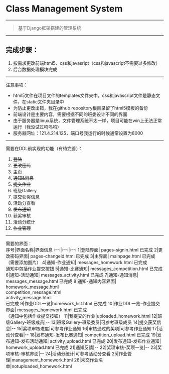 # Class Management System
----
> 基于Django框架搭建的管理系统

----
## 完成步骤：
1. 按需求更改前端html5、css和javasript（css和javascript不需要过多修改）
2. 后台数据处理模块完成

----
注意事项：
* html5文件在项目文件的templates文件夹中，css和javascript文件是静态文件，在static文件夹目录中
* 为防止更改出错，我在github repository根目录留了html5模板的备份
* 前端设计是主要内容，需要根据不同的班委设计不同的界面
* 由于服务器是linux系统，文件管理系统不太一样，项目可能在win上无法正常运行（我没试过呜呜呜）
* 服务器网址：121.4.214.125，端口号我运行的时候通常设置为8000

----
需要在DDL前实现的功能（有待完善）：  
1. ~~登陆~~
2. ~~更改密码~~
3. ~~主页~~
4. ~~通知&消息~~
5. ~~提交作业~~
6. 班级Gallery  
7. 提交获奖信息  
8. 活动分查看  
9. ~~发布通知~~
10. 获奖审核
11. 活动分统计
12. ~~作业管理~~

----
需要的界面：  
序号|界面名称|界面信息
:--:|:--:|:--:
1|登陆界面| pages-signin.html 已完成
2|更改密码界面| pages-changeid.html 已完成
3|主界面| mainpage.html 已完成（需要添加图片）
4|通知-作业通知| messages_homework.html 已完成<br />通知中包括作业提交按钮 
5|通知-比赛通知| messages_competition.html 已完成
6|通知-活动通知| messages_activity.html 已完成
7|通知-通知消息| messages_message.html 已完成
8|通知-通知内容界面| homework_message.html <br />competition_message.html <br />activity_message.html <br />已完成
9|作业DDL一览|homework_list.html 已完成
10|作业DDL一览-作业提交界面| messages_homework.html 已完成<br />（通知中包括作业提交按钮） 
11|我提交的作业|uploaded_homework.html
12|班级Gallery-班级成员|--
13|班级Gallery-班级委员|可参考班级成员
14|提交获奖信息|--
15|奖项审核进度|可参考作业通知
16|审核通过的奖项|可参考作业通知
17|活动分查看|--
18|发布通知-发布比赛通知| competition_upload.html 已完成
19|发布通知-发布活动通知| activity_upload.html 已完成
20|发布通知-发布作业通知| homework_upload.html 已完成
21|通知反馈|--
22|奖项审核-奖项一览|--
23|奖项审核-审核界面|--
24|活动分统计|可参考活动分查看
25|作业管理|management_homework.html
26|未交作业名单|notuploaded_homework.html
